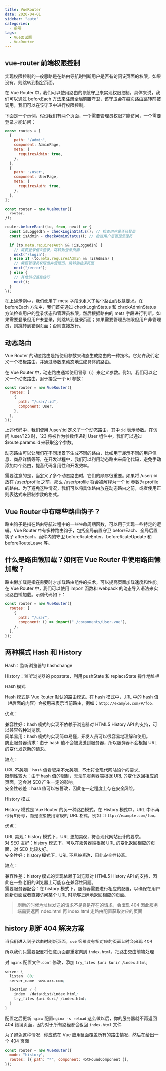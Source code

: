 ```yaml
---
title: VueRouter
date: 2020-04-01
sidebar: "auto"
categories:
  - 前端
tags:
  - Vue面试题
  - VueRouter
---
```


## vue-router 前端权限控制

实现权限控制的一般思路是在路由导航时判断用户是否有访问该页面的权限，如果没有，则跳转到指定页面。

在 Vue Router 中，我们可以使用路由的导航守卫来实现权限控制。具体来说，我们可以通过 beforeEach 方法来注册全局前置守卫，该守卫会在每次路由跳转前被调用，我们可以在该守卫中进行权限控制。

下面是一个示例，假设我们有两个页面，一个需要管理员权限才能访问，一个需要登录才能访问：

```js
const routes = [
  {
    path: "/admin",
    component: AdminPage,
    meta: {
      requiresAdmin: true,
    },
  },
  {
    path: "/user",
    component: UserPage,
    meta: {
      requiresAuth: true,
    },
  },
];

const router = new VueRouter({
  routes,
});

router.beforeEach((to, from, next) => {
  const isLoggedIn = checkLoginStatus(); // 检查用户是否已登录
  const isAdmin = checkAdminStatus(); // 检查用户是否是管理员

  if (to.meta.requiresAuth && !isLoggedIn) {
    // 需要登录但未登录，跳转到登录页面
    next("/login");
  } else if (to.meta.requiresAdmin && !isAdmin) {
    // 需要管理员权限但非管理员，跳转到错误页面
    next("/error");
  } else {
    // 其他情况直接放行
    next();
  }
});
```

在上述示例中，我们使用了 meta 字段来定义了每个路由的权限要求。在 beforeEach 方法中，我们首先通过 checkLoginStatus 和 checkAdminStatus 方法检查用户的登录状态和管理员权限，然后根据路由的 meta 字段进行判断。如果需要登录但用户未登录，则跳转到登录页面；如果需要管理员权限但用户非管理员，则跳转到错误页面；否则直接放行。

## 动态路由

Vue Router 的动态路由是指使用参数来动态生成路由的一种技术。它允许我们定义一个模板路由，并通过参数来动态地生成具体的路由。

在 Vue Router 中，动态路由通常使用冒号（:）来定义参数。例如，我们可以定义一个动态路由，用于接受一个 id 参数：

```js
const router = new VueRouter({
  routes: [
    {
      path: "/user/:id",
      component: User,
    },
  ],
});
```

上述代码中，我们使用 /user/:id 定义了一个动态路由，其中 :id 表示参数。在访问 /user/123 时，123 将被作为参数传递到 User 组件中，我们可以通过 $route.params.id 来获取这个参数。

动态路由可以让我们在不同场景下生成不同的路由，比如用于展示不同的用户信息、商品详情等等。在开发过程中，我们可以利用动态路由来简化代码，避免手动添加每个路由，提高代码复用性和开发效率。

需要注意的是，当定义了多个动态路由时，它们的顺序很重要。如果将 /user/:id 放在 /user/profile 之前，那么 /user/profile 将会被解释为一个 id 参数为 profile 的路由。为了避免这种情况，我们可以将具体路由放在动态路由之前，或者使用正则表达式来限制参数的格式。

## Vue Router 中有哪些路由钩子？

路由钩子是指在路由导航过程中的一些生命周期函数，可以用于实现一些特定的逻辑。Vue Router 中有多种路由钩子，包括全局前置守卫 beforeEach、全局后置钩子 afterEach、组件内的守卫 beforeRouteEnter、beforeRouteUpdate 和 beforeRouteLeave 等。

## 什么是路由懒加载？如何在 Vue Router 中使用路由懒加载？

路由懒加载是指在需要时才加载路由组件的技术，可以提高页面加载速度和性能。在 Vue Router 中，我们可以使用 import 函数和 webpack 的动态导入语法来实现路由懒加载。示例代码如下：

```js
const router = new VueRouter({
  routes: [
    {
      path: "/user",
      component: () => import("./components/User.vue"),
    },
  ],
});
```

## 两种模式 Hash 和 History

Hash：监听浏览器的 hashchange

History：监听浏览器的 popstate，利用 pushState 和 replaceState 操作地址栏

Hash 模式

Hash 模式是 Vue Router 默认的路由模式。在 hash 模式中，URL 中的 hash 值（#后面的内容）会被用来表示当前路由，例如：`http://example.com/#/foo。`

优点：

兼容性好：hash 模式的实现不依赖于浏览器对 HTML5 History API 的支持，可以兼容各种浏览器。  
简单易用：hash 模式的实现简单易懂，开发人员可以很容易地理解和使用。  
防止服务器请求：由于 hash 值不会被发送到服务器，所以服务器不会根据 URL 的变化发送新的请求。

缺点：

URL 不美观：hash 值看起来不太美观，不太符合现代网站设计的要求。  
限制性较大：由于 hash 值的限制，无法在服务器端根据 URL 的变化返回相应的页面，这会对 SEO 产生一定的影响。  
安全性较差：hash 值可以被篡改，因此在一定程度上存在安全风险。

History 模式

History 模式是 Vue Router 的另一种路由模式。在 History 模式中，URL 中不再带有#符号，而是直接使用常规的 URL 格式，例如：`http://example.com/foo。`

优点：

URL 美观：history 模式下，URL 更加美观，符合现代网站设计的要求。  
对 SEO 友好：history 模式下，可以在服务器端根据 URL 的变化返回相应的页面，对 SEO 比较友好。  
安全性好：history 模式下，URL 不易被篡改，因此安全性较高。

缺点：

兼容性差：history 模式的实现依赖于浏览器对 HTML5 History API 的支持，因此在一些老旧的浏览器上可能存在兼容性问题。  
需要服务器配合：在 history 模式下，服务器需要进行相应的配置，以确保在用户刷新页面或者直接访问某个 URL 时能够正确地返回相应的页面。

> 刷新的时候地址栏发送的请求不是真是存在的请求，会出现 404 因此服务端需要返回 index.html 再 index.html 走路由配置获取对应的页面

## history 刷新 404 解决方案

当我们进入到子路由时刷新页面，`web` 容器没有相对应的页面此时会出现 404

所以我们只需要配置将任意页面都重定向到 `index.html`，把路由交由前端处理

对 `nginx` 配置文件`.conf` 修改，添加 `try_files $uri $uri/ /index.html`;

```s
server {
  listen  80;
  server_name  www.xxx.com;

  location / {
    index  /data/dist/index.html;
    try_files $uri $uri/ /index.html;
  }
}
```

配置之后更新 `nginx` 配置`nginx -s reload`
这么做以后，你的服务器就不再返回 404 错误页面，因为对于所有路径都会返回 `index.html` 文件

为了避免这种情况，你应该在 Vue 应用里面覆盖所有的路由情况，然后在给出一个 404 页面

```js
const router = new VueRouter({
  mode: "history",
  routes: [{ path: "*", component: NotFoundComponent }],
});
```
